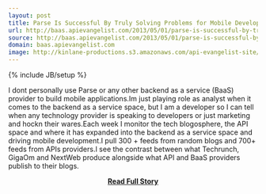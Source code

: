 ```yaml
---
layout: post
title: Parse Is Successful By Truly Solving Problems for Mobile Developers
url: http://baas.apievangelist.com/2013/05/01/parse-is-successful-by-truly-solving-problems-for-mobile-developers/
source: http://baas.apievangelist.com/2013/05/01/parse-is-successful-by-truly-solving-problems-for-mobile-developers/
domain: baas.apievangelist.com
image: http://kinlane-productions.s3.amazonaws.com/api-evangelist-site/blog/parse-cloud.png
---
```

{% include JB/setup %}<p>I dont personally use Parse or any other backend as a service (BaaS) provider to build mobile applications.Im just playing role as analyst when it comes to the backend as a service space, but I am a developer so I can tell when any technology provider is speaking to developers or just marketing and hockn their wares.Each week I monitor the tech blogosphere, the API space and where it has expanded into the backend as a service space and driving mobile development.I pull 300 + feeds from random blogs and 700+ feeds from APIs providers.I see the contrast between what Techrunch, GigaOm and NextWeb produce alongside what API and BaaS providers publish to their blogs.</p>
<center><p><a href="http://baas.apievangelist.com/2013/05/01/parse-is-successful-by-truly-solving-problems-for-mobile-developers/" style='padding:25px; font-sze:18px; font-weight: bold;'>Read Full Story</a></p></center>

